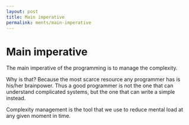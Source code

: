 ```yaml
---
layout: post
title: Main imperative
permalink: ments/main-imperative
---
```


# Main imperative

The main imperative of the programming is to manage the complexity. 

Why is that? Because the most scarce resource any programmer has is 
his/her brainpower. Thus a good programmer is not the one that can
understand complicated systems, but the one that can write a simple 
instead.

Complexity management is the tool that we use to reduce mental load 
at any given moment in time.
